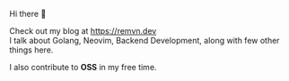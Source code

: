Hi there 👋

Check out my blog at https://remvn.dev <br>
I talk about Golang, Neovim, Backend Development, along with few other things here.

I also contribute to **OSS** in my free time.
